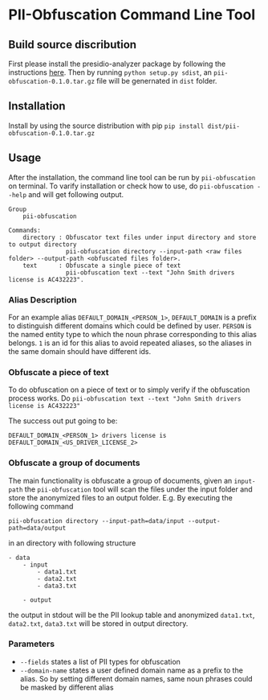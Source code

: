 # PII-Obfuscation Command Line Tool

## Build source discribution
First please install the presidio-analyzer package by following the instructions [here](https://github.com/microsoft/presidio/blob/master/docs/deploy.md#install-presidio-analyzer-as-a-python-package).
Then by running `python setup.py sdist`, an `pii-obfuscation-0.1.0.tar.gz` file will be genernated in `dist` folder. 

## Installation 
Install by using the source distribution with pip
`pip install dist/pii-obfuscation-0.1.0.tar.gz`

## Usage
After the installation, the command line tool can be run by `pii-obfuscation` on terminal.
To varify installation or check how to use, do `pii-obfuscation --help` and will get following output.

```
Group
    pii-obfuscation

Commands:
    directory : Obfuscator text files under input directory and store to output directory
                pii-obfuscation directory --input-path <raw files folder> --output-path <obfuscated files folder>.
    text      : Obfuscate a single piece of text 
                pii-obfuscation text --text "John Smith drivers license is AC432223".

```
### Alias Description
For an example alias `DEFAULT_DOMAIN_<PERSON_1>`, `DEFAULT_DOMAIN` is a prefix to distinguish different domains which could be defined by user.
`PERSON` is the named entity type to which the noun phrase corresponding to this alias belongs. `1` is an id for this alias to avoid repeated aliases, so
 the aliases in the same domain should have different ids.


### Obfuscate a piece of text
To do obfuscation on a piece of text or to simply verify if the obfuscation process works. Do `pii-obfuscation text --text "John Smith drivers license is AC432223"` 

The success out put going to be:

```
DEFAULT_DOMAIN_<PERSON_1> drivers license is DEFAULT_DOMAIN_<US_DRIVER_LICENSE_2>

```

### Obfuscate a group of documents

The main functionality is obfuscate a group of documents, given an `input-path` the `pii-obfuscation` tool will scan the files under the input folder and store the anonymized files to an output folder. E.g. By executing the following command 

```pii-obfuscation directory --input-path=data/input --output-path=data/output``` 

in an directory with following structure 

```
- data
    - input
        - data1.txt
        - data2.txt
        - data3.txt

    - output
```
the output in stdout will be the PII lookup table and anonymized `data1.txt`, `data2.txt`, `data3.txt` will be stored in output directory.

### Parameters

*   `--fields` states a list of PII types for obfuscation
*   `--domain-name` states a user defined domain name as a prefix to the alias. So by setting different domain names, same noun phrases could be masked by different alias





